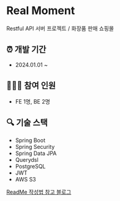 # Real Moment
Restful API 서버 프로젝트 / 화장품 판매 쇼핑몰


## ⏰ 개발 기간
- 2024.01.01 ~ 


## 🧑‍🤝‍🧑 참여 인원
- FE 1명, BE 2명 


## 🔍 기술 스택
- Spring Boot
- Spring Security
- Spring Data JPA
- Querydsl
- PostgreSQL
- JWT
- AWS S3

[ReadMe 작성법 참고 블로그](https://backendcode.tistory.com/165)
